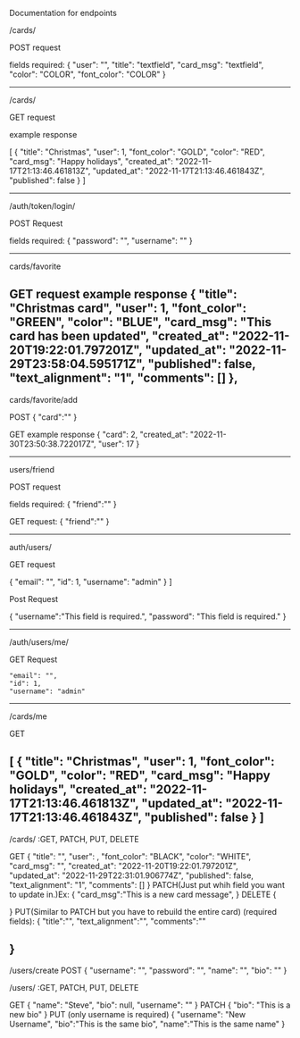 Documentation for endpoints

/cards/

POST request

fields required: 
{
    "user": "<pk>",
	"title": "textfield",
	"card_msg": "textfield",
	"color": "COLOR",
	"font_color": "COLOR"
}

--------------

/cards/

GET request

example response

[
	{
		"title": "Christmas",
		"user": 1,
		"font_color": "GOLD",
		"color": "RED",
		"card_msg": "Happy holidays",
		"created_at": "2022-11-17T21:13:46.461813Z",
		"updated_at": "2022-11-17T21:13:46.461843Z",
		"published": false
	}
]

-----------------

/auth/token/login/

POST Request

fields required:
{
    "password": "",
    "username": ""
}


----------

cards/favorite

GET request
example response
{
	"title": "Christmas card",
	"user": 1,
	"font_color": "GREEN",
	"color": "BLUE",
	"card_msg": "This card has been updated",
	"created_at": "2022-11-20T19:22:01.797201Z",
	"updated_at": "2022-11-29T23:58:04.595171Z",
	"published": false,
	"text_alignment": "1",
	"comments": []
},
----------------
cards/favorite/add

POST
{
	"card":"<pk>"
}

GET
example response
{
	"card": 2,
	"created_at": "2022-11-30T23:50:38.722017Z",
	"user": 17
}


----------------
users/friend

POST request

fields required:
{
	"friend":"<pk>"
}

GET request:
{
	"friend":"<pk>"
}

---------------

auth/users/ 

GET request 

{
		"email": "",
		"id": 1,
		"username": "admin"
	}
]

Post Request

{
	"username":"This field is required.",
	"password": "This field is required."
}

----------------

/auth/users/me/

GET Request 

    "email": "",
    "id": 1,
    "username": "admin"

-------

/cards/me

GET 

[
    {
        "title": "Christmas",
        "user": 1,
        "font_color": "GOLD",
        "color": "RED",
        "card_msg": "Happy holidays",
        "created_at": "2022-11-17T21:13:46.461813Z",
        "updated_at": "2022-11-17T21:13:46.461843Z",
        "published": false
    }
]
----------------------------------------------------------------
/cards/<pk>
:GET, PATCH, PUT, DELETE

GET
{
	"title": "",
	"user": <userPk>,
	"font_color": "BLACK",
	"color": "WHITE",
	"card_msg": "",
	"created_at": "2022-11-20T19:22:01.797201Z",
	"updated_at": "2022-11-29T22:31:01.906774Z",
	"published": false,
	"text_alignment": "1",
	"comments": []
}
PATCH(Just put whih field you want to update in.)Ex:
{
	"card_msg":"This is a new card message",
}
DELETE
{

}
PUT(Similar to PATCH but you have to rebuild the entire card)
(required fields):
{
	"title":"",
	"text_alignment":"",
	"comments":""
	
}
----------------------------------------------------------------
/users/create
POST
{
	"username": "",
	"password": "",
	"name": "",
	"bio": ""
}

/users/<pk>
:GET, PATCH, PUT, DELETE

GET
{
	"name": "Steve",
	"bio": null,
	"username": ""
}
PATCH
{
	"bio": "This is a new bio"
}
PUT
(only username is required)
{
	"username": "New Username",
	"bio":"This is the same bio",
	"name":"This is the same name"
}
